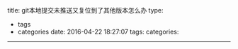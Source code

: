 title: git本地提交未推送又复位到了其他版本怎么办
type:
  - tags
  - categories
date: 2016-04-22 18:27:07
tags:
categories:
---
